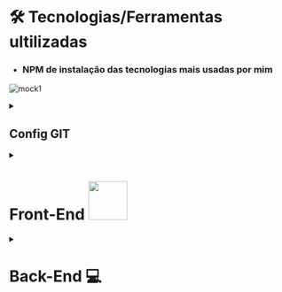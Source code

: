 
# 🛠️ Tecnologias/Ferramentas ultilizadas

* ### NPM  de instalação das tecnologias mais usadas por mim

![mock1](https://user-images.githubusercontent.com/71772559/113493479-eceeda80-94b5-11eb-94ea-59e50e56a31f.png)


<details>
 <summary><h2>Config GIT</h2></summary>

  
```bash

[user]
    name = WalysonMoura
    email = walysonmoura222@gmail.com

[includeIf "gitdir:C:/Users/Vaio/www/programacao/redacao-ia/"]
  path = C:/Users/Vaio/www/programacao/redacao-ia/.gitconfig-redacao-ia

[includeIf "gitdir:C:/Users/Vaio/www/programacao/agencia-upcoder/"]
  path = C:/Users/Vaio/www/programacao/agencia-upcoder/.gitconfig-agencia-upcoder

[core]
  editor = code --wait

[alias]
  s = !git status -s
  c = !git add --all && git commit -m
  l = !git log --pretty=format:'%C(blue)%h%C(red)%d %C(white)%s - %C(cyan)%cn, %C(green)%cr' 
```
</details>


<details>
 <summary><h1>Front-End <img src="https://github.com/rafaballerini/ReactHooks/blob/master/public/React.svg.png?raw=true" width="70px"/></h1>
 </summary>

* ## Instalação React / Next.JS / Styled-Components

```bash
npm create next-app
```

* ## Style-components

```bash
npm i styled-components --save
```

```bash
npm i  -D babel-plugin-styled-components
```

 Para utilizaçâo do Styled Components com Next é necessário a criação do arquivo `babel.config.js` na raiz do projeto com as configurações a seguir:  

```.json
  {
  "presets": [
    "next/babel"
  ],
  "plugins": [
    [
      "styled-components",
      {
        "ssr": true,
        "displayName": true,
        "preprocess": false
      }
    ]
  ]
}
```

* ## React icons

[Buscar Icones](https://react-icons.github.io/react-icons/)

```bash
  npm i  react-icons --save 
```

* ## React Reveall

```bash
npm i  react-awesome-reveal @emotion/react --save
```

* ## React Tilt [site](https://mkosir.github.io/react-parallax-tilt/?path=/story/react-parallax-tilt--default)

```bash
npm i  react-parallax-tilt
```

* ## Animate.css

```bash
npm i  animate.css --save 
```

* ## Spline 3D

```bash
npm i  @splinetool/react-spline @splinetool/runtime
```

<details>
<summary><h2>Ferramentas Extra</h2></summary>

* [CSS Buttons](https://uiverse.io)
* [Neumorphism](https://neumorphism.io/#e0e0e0)
* [Efeito Vidro](https://css.glass/)
* [Testes](https://www.refraction.dev/)
* [Box-Shadow CSS Generator](https://html-css-js.com/css/generator/box-shadow/)
* [FANCY-BORDER-RADIUS](https://9elements.github.io/fancy-border-radius/)

</details> 

</details>

<details>
 <summary><h1>Back-End 💻</h2></summary>

<details>
 <summary><h2>ambiente Node.js</h2></summary>

```bash
 npm init -y   
```
* ## All

```bash
 npm i typescript  @types/node tsup vitest  eslint tsx -D   
```

* ## TSX

```bash
 npm i tsx -D   
```

* ## TypeScript

```bash
npm add typescript  @types/node -D 
```

* ### Configuração do TypeScript

```bash
 npx tsc --init
```

```.json
 {
   "target": "es2020",  
   
   "baseUrl": "./",                                     /* Specify the base directory to resolve non-relative module names. */
    "paths": {
      "@/*": ["./src/*"]
    },
 }
```



* ## compilar  TypeScript

```bash
pnpm i ts-node-dev -D
```

## compilar TypeScript (Build)

* ###  tsup

```bash
npm i tsup -D
```

* ## ESlint

```bash
 npm i eslint -D   
```

```bash
 npm init @eslint/config 
```

```bash
 npm i @rocketseat/eslint-config -D   
```

 arquivo `.eslintrc.json`

```.json
 {
   "extends": {
     "@rocketseat/eslint-config/node"
   }
 }
```

arquivo `.eslintignore`

```.eslintignore
 node_modules
 build
```

  ```.json
 {
   "scripts": {
     "start": "tsx src/server.ts",
     "lint": "eslint src --ext .ts --fix",
     "dev": "tsx watch src/server.ts",
     "build": "tsup src",
     "test": "viteste"
   }
 }
 ```

* ## dotenv

```bash
 npm i dotenv   
```

* ## .npmrc
`.npmrc`
```bash
save-exact=true  
```


</details>

<details>
 <summary><h2>Framework</h2></summary>

* ###  Express
  
    ```bash
     npm i express   
    ```

    ```bash
     npm i  @types/express -D 
    ```
  
* ###  Fastify
  
    ```bash
     npm i fastify  
    ```

    ```bash
     npm i  @fastify/cookie
    ```
  
* ###  Nest.JS
  
   ```bash
    pnpm  
   ```

   ```bash
     pnpm
   ```

</details>

<details>
 <summary><h2>Testes</h2></summary>

* ###  Viteste

 ```bash
  npm i vitest -D
 ```
 `vite.config.js`

```typescript
  import { defineConfig } from 'vitest/config'
import tsconfigPaths from 'vite-tsconfig-paths'

export default defineConfig({
  plugins: [tsconfigPaths()],
  test: {
    environmentMatchGlobs: [['src/http/controllers/**', 'prisma']],
  },
})

 ```
</details>

<details>
 <summary><h2>Docker</h2></summary>

* ###  Docker Composer
`docker-compose.yml`

 ```yml
  version: '3'
    services:
      api-solid-pg:
        image: bitnami/postgresql
        ports:
          - 5432:5432
        environment:
          - POSTGRESQL_USERNAME=docker
          - POSTGRESQL_PASSWORD=docker
          - POSTGRESQL_DATABASE=apisolid
      
 ```

 ```bash
  docker compose up -d
 ```

# Comandos Docker

- Com esse comando você verifica todos os containers ativos (e não ativos com o comando `-a`)
```javascript
 docker ps -a
```


```javascript
 docker ps -a
```


```javascript
 docker start nome_do_container
```

- O comando `run` cria um novo container e logo após você especifica o nome da imagem que o mesmo vai utilizar (no exemplo a a imagem `hello-world`)
```javascript
 docker run hello-world
```

- O comando `-it` especifica que o container (no exemplo a a imagem `hello-world`) após ser criado deverá ficar ativo e executar com o comando `bash`
- Com o comado `--rm`  o container deverá ser excluido após executado
```javascript
  docker run -it --rm ubuntu:latest bash
```

### Nginx

```javascript
  docker run nginx 
```
- Por padrão o nosso container criado com a imagem do Nginx utiliza a porta 80
- com o comando `-p 8080:80` utlizamos um redirecionamento da porta que o container está utilizando com alguma porta da nossa máquina, assim podemos acessar a porta do nosso Container 
- o comando `-d` é possivel utilizar o terminal, e o processo do contaneir será executado sem bloquear o terminal
```javascript
  docker run -d -p 8080:80 nginx
```

### Remover containers
- Utilize o comando `rm` com ID do container

```javascript
  docker rm 07f933bceeef
```

</details>




<details>
 <summary><h2>ORM</h2></summary>

* ###  Prisma
 
```bash
 npm i -D prisma
```

```bash
 npm i @prisma/client
```

#### Iniciando Database

```bash
 npx prisma init --datasource-provider sqlite
```

#### Criando Migrations

 ```bash
 npx prisma migrate dev
```

#### Prisma Studio

```bash
 npx prisma studio
```

#### Gerador de diagrama de relacionamento com entidades Prisma

```bash
 npm i -D prisma-erd-generator @mermaid-js/mermaid-cli
```

Cole esse código no arquivo  `schema.prisma` :

 ```.js
 generator client {
  provider = "prisma-client-js"
  output   = "./generated/prisma-client-js"
}
 ```

 ```bash
 npx prisma generate
```

</details>


<details>
 <summary>
   <h2>SQL Query Builder</h2>
 </summary>

* ###  Knex.js

 ```bash
   npm install knex sqlite3
 ```

</details>




